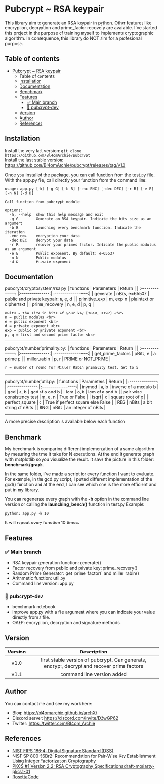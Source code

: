 # Pubcrypt ~ RSA keypair

This library aim to generate an RSA keypair in python. 
Other features like encryption, decryption and prime_factor recovery are available. 
I've started this project in the purpose of training myself to implemente cryptographic algorithm. In consequence, this library do NOT aim for a profesional purpose.


## Table of contents
- [Pubcrypt ~ RSA keypair](#pubcrypt--rsa-keypair)
  - [Table of contents](#table-of-contents)
  - [Installation](#installation)
  - [Documentation](#documentation)
  - [Benchmark](#benchmark)
  - [Features](#features)
    - [✅ Main branch](#-main-branch)
    - [🚧 pubcrypt-dev](#-pubcrypt-dev)
  - [Version](#version)
  - [Author](#author)
  - [References](#references)

##  Installation

Install the very last version: ```git clone https://github.com/Bl4omArchie/pubcrypt``` <br>
Install the last stable version: https://github.com/Bl4omArchie/pubcrypt/releases/tag/v1.0

Once you installed the package, you can call function from the test.py file.
With the app.py file, call directly your function from the command line:
``` 
usage: app.py [-h] [-g G] [-b B] [-enc ENC] [-dec DEC] [-r R] [-e E] [-n N] [-d D]

Call function from pubcrypt module

options:
  -h, --help  show this help message and exit
  -g G        Generate an RSA keypair. Indicate the bits size as an argument
  -b B        Launching every benchmark function. Indicate the iteration
  -enc ENC    encryption your data
  -dec DEC    decrypt your data
  -r R        recover your primes factor. Indicate the public modulus as an argument
  -e E        Public exponent. By default: e=65537
  -n N        Public modulus
  -d D        Private exponent

``` 

## Documentation

pubcrypt/cryptosystem/rsa.py
| functions              | Parameters      | Return             |
| :--------------:       |:---------------:| :-----------------:|
| generate               | nBits, e=65537  |  public and private keypair: n, e, d   |
| primitive_exp          | m, exp, n       |   plaintext or ciphertext  |
| prime_recovery         | n, e, d         |    p, q |

```
nBits = the size in bits of your key [2048, 8192] <br>
n = public modulus <br>
e = public exponent <br>
d = private exponent <br>
exp = public or private exponent <br>
p, q = first and second prime factor <br>
``` 

------------------------------------------

pubcrypt/number/primality.py:
| functions              | Parameters      | Return             |
| :--------------:       |:---------------:| :-----------------:|
| get_prime_factors      | pBits, e        |  a prime p         |
| miller_rabin           | p, r            | PRIME or NOT_PRIME |

``` 
r = number of round for Miller Rabin primality test. Set to 5
``` 

----------------------------------------

pubcrypt/number/util.py:
| functions              | Parameters      | Return             |
| :--------------:       |:---------------:| :-----------------:|
| invmod                 | a, b            | inverse of a modulo b          |
| gcd                    | a, b            | gcd of a and b |
| lcm                    | a, b            | lcm of a and b |
| pair wise consistency test | m, e, n     | True or False  |
| isqrt                  | x               | square root of x |
| perfect_square         | c               | True if perfect square else False |
| RBG                    | nBits           | a bit string of nBits          |
| RNG                    | nBits           | an integer of nBits            |

-----------------------------------------------------


A more precise description is available below each function


## Benchmark

My benchmark is comparing different implementation of a same algorithm by mesuring the time it take for N executions.
At the end it generate graph with matplotlib so you visualize the result. It save the picture in this folder: **benchmark/graph**.

In the same folder, I've made a script for every function I want to evaluate. For example, in the gcd.py script, I putted different implementation of the gcd() function and at the end, I can see which one is the more efficient and put in my library.

You can regenerate every graph with the **-b** option in the command line version or calling the **launching_bench()** function in test.py
Example: 
```
python3 app.py -b 10  
``` 
It will repeat every function 10 times.

## Features

### ✅ Main branch
- RSA keypair generation function: generate()
- Factor recovery from public and private key: prime_recovery()
- Random Prime Generator: get_prime_factor() and miller_rabin()
- Arithmetic function: util.py
- Command line version: app.py

### 🚧 pubcrypt-dev
- benchmark notebook
- improve app.py with a file argument where you can indicate your value directly from a file.
- OAEP: encryption, decryption and signature methods


## Version

| Version          | Description     |
| :--------------: |:---------------:|
| v1.0             | first stable version of pubcrypt. Can generate, encrypt, decrypt and recover prime factors        |
| v1.1             | command line version added        |


## Author
You can contact me and see my work here:
- Blog: https://bl4omarchie.github.io/archX/
- Discord server: https://discord.com/invite/D2wGP62
- Twitter: https://twitter.com/Bl4om_Archie

## References
 - [NIST FIPS 186-4: Digital Signature Standard (DSS)](https://nvlpubs.nist.gov/nistpubs/fips/nist.fips.186-4.pdf)
 - [NIST SP 800-56Br2: Recommendation for Pair-Wise Key Establishment Using Integer Factorization Cryptography](https://nvlpubs.nist.gov/nistpubs/SpecialPublications/NIST.SP.800-56Br2.pdf)
 - [PKCS #1 Version 2.2: RSA Cryptography Specifications draft-moriarty-pkcs1-01](https://datatracker.ietf.org/doc/pdf/draft-moriarty-pkcs1-01.pdf)
 - [RosettaCode](https://rosettacode.org/wiki/Rosetta_Code)